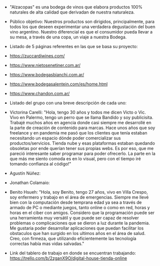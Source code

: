 - "Alzacopas" es una bodega de vinos que elabora productos 100% naturales de alta calidad que derivadan de nuestra naturaleza. 


- Público objetivo:
Nuestros productos son dirigidos, principalmente, para todos los que deseen experimentar una verdadera degustación del buen vino argentino. Nuestro diferencial es que el consumidor pueda llevar a su mesa, a través de una copa, un viaje a nuestra Bodega.


- Listado de 5 páginas referentes en las que se basa su proyecto:
- https://zuccardiwines.com/
- https://www.nietosenetiner.com.ar/
- https://www.bodegasbianchi.com.ar/
- https://www.bodegasalentein.com/es/home.html
- https://www.chandon.com.ar/


- Listado del grupo con una breve descripción de cada uno:
- Victorina Carelli: "Hola, tengo 30 años y todos me dicen Victo o Vic. Vivo en Palermo, tengo un perro que se llama Bandido y soy publicisita. Trabajé muchos años en agencia donde casi siempre me desarrollé en la parte de creación de contenido para marcas. Hace unos años que soy freelance y en pandemia me pasó que los clientes que tenía estaban necesitando un espacio dónde poder comercializar sus productos/servicios. Tienda nube y esas plataformas estaban quedando obsoletas por ende querían tener sus propias webs. Es por eso, que me pareció interesante saber programar para poder ofrecerlo. La parte en la que más me siento comoda es en lo visual, pero con el tiempo iré tomando confianza al código!"
- Agustín Núñez:
- Jonathan Colamaio:
- Benito Hsueh: "Hola, soy Benito, tengo 27 años, vivo en Villa Crespo, soy enfermero y trabajo en el área de emergencias. Siempre me llevé bien con la computación desde temprana edad ya sea a través de armado de PC o mediante juegos, tanto online o como en red, horas y horas en el ciber con amigos. Considero que la programación puede ser una herramienta muy versátil y que puede ser capaz de resolver problemas o complicaciones que se dieron a luz durante la pandemia. Me gustaria poder desarrollar aplicaciones que puedan facilitar los obstaculos que han surgido en los ultimos años en el área de salud. Creo, con firmeza, que utilizando eficientemente las tecnología correctas había mas vidas salvadas."



- Link del tablero de trabajo en donde se encuentran trabajando: https://trello.com/b/2zganX9O/digital-house-tienda-online


